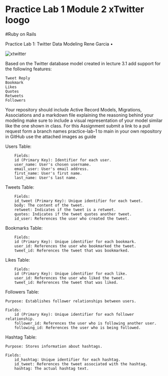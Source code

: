 
# Practice Lab 1 Module 2 xTwitter Ioogo
#Ruby on Rails

Practice Lab 1: Twitter Data Modeling
Rene Garcia
•

![xtwitter](https://github.com/javasquezgo/xtwitter/app/assets/images/xtwitter.png)


Based on the Twitter database model created in lecture 3.1 add support for the following features:

    Tweet Reply
    Bookmark
    Likes
    Quotes
    Retweets
    Followers

Your repository should include Active Record Models, Migrations, Associations and a markdown file explaining the reasoning behind your modeling make sure to include a visual representation of your model similar like the one shown in class.
For this Assignment submit a link to a pull request form a branch names practice-lab-1 to main in your own repository in GitHub use the attached images as guide


Users Table:

        
        Fields:
        id (Primary Key): Identifier for each user.
        user_name: User's chosen username.
        email_user: User's email address.
        first_name: User's first name.
        last_name: User's last name.

Tweets Table:


        
        Fields:
        id_tweet (Primary Key): Unique identifier for each tweet.
        body: The content of the tweet.
        retweet: Indicates if the tweet is a retweet.
        quotes: Indicates if the tweet quotes another tweet.
        id_user: References the user who created the tweet.


Bookmarks Table:

    
        Fields:
        id (Primary Key): Unique identifier for each bookmark.
        user_id: References the user who bookmarked the tweet.
        tweet_id: References the tweet that was bookmarked.


Likes Table:

    
        Fields:
        id (Primary Key): Unique identifier for each like.
        user_id: References the user who liked the tweet.
        tweet_id: References the tweet that was liked.

Followers Table:

    Purpose: Establishes follower relationships between users.

    Fields:
        id (Primary Key): Unique identifier for each follower relationship.
        follower_id: References the user who is following another user.
        following_id: References the user who is being followed.


Hashtag Table:

    Purpose: Stores information about hashtags.

    Fields:
        id_hashtag: Unique identifier for each hashtag.
        id_tweet: References the tweet associated with the hashtag.
        hashtag: The actual hashtag text.
